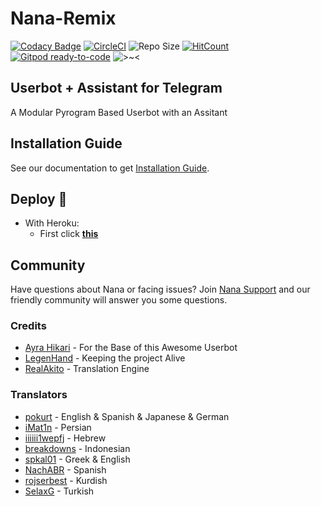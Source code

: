 # Nana-Remix

[![Codacy Badge](https://api.codacy.com/project/badge/Grade/d560b5d6cb1147f98c92a1201217d362)](https://app.codacy.com/manual/AmaanAhmed/Nana-Remix?utm_source=github.com&utm_medium=referral&utm_content=pokurt/Nana-Remix&utm_campaign=Badge_Grade_Dashboard) [![CircleCI](https://circleci.com/gh/pokurt/Nana-Remix.svg?style=svg)](https://circleci.com/gh/pokurt/Nana-Remix) ![Repo Size](https://img.shields.io/github/repo-size/pokurt/Nana-Remix) [![HitCount](http://hits.dwyl.com/pokurt/Nana-Remix.svg)](http://hits.dwyl.com/pokurt/Nana-Remix) [![Gitpod ready-to-code](https://img.shields.io/badge/Gitpod-ready--to--code-blue?logo=gitpod)](https://gitpod.io/#https://github.com/pokurt/Nana-Remix) ![>~<](https://img.shields.io/badge/%3E~%3C-nyaaa~-purple)

## Userbot + Assistant for Telegram

A Modular Pyrogram Based Userbot with an Assitant

## Installation Guide

See our documentation to get [Installation Guide](https://nana.pokurt.me).
 
  ##  Deploy 👷

* With Heroku:
  * First click [**this**](https://heroku.com/deploy?template=https://github.com/nullbytes0/Nana-Remix/tree/master)

## Community

Have questions about Nana or facing issues? Join [Nana Support](https://t.me/NanaBotSupport) and our friendly
community will answer you some questions.

### Credits

- [Ayra Hikari](https://github.com/AyraHikari) - For the Base of this Awesome Userbot
- [LegenHand](https://github.com/legenhand) - Keeping the project Alive
- [RealAkito](https://github.com/RealAkito) - Translation Engine

### Translators

- [pokurt](https://github.com/pokurt) - English & Spanish & Japanese & German
- [iMat1n](https://github.com/iMat1n) - Persian
- [iiiiii1wepfj](https://github.com/iiiiii1wepfj) - Hebrew
- [breakdowns](https://github.com/breakdowns) - Indonesian
- [spkal01](https://github.com/spkal01) - Greek & English
- [NachABR](https://github.com/NachABR) - Spanish
- [rojserbest](https://github.com/rojserbest) - Kurdish
- [SelaxG](https://github.com/SelaxG) - Turkish

  
